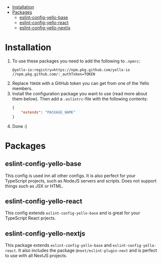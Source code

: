 
- [Installation](#installation)
- [Packages](#packages)
	- [eslint-config-yello-base](#eslint-config-yello-base)
	- [eslint-config-yello-react](#eslint-config-yello-react)
	- [eslint-config-yello-nextjs](#eslint-config-yello-nextjs)

# Installation
1. To use these packages you need to add the following to `.npmrc`:
	```
	@yello-io:registry=https://npm.pkg.github.com/yello-io
	//npm.pkg.github.com/:_authToken=TOKEN
	```
2. Replace `TOKEN` with a GitHub token you can get from one of the Yello members.
3. Install the configuration package you want to use (read more about them below). Then add a `.eslintrc`-file with the following contents:
	```JSON
	{
		"extends": "PACKAGE_NAME"
	}
	```
4. Done :)

# Packages

## eslint-config-yello-base
This config is used inn all other configs. It is also perfect for your TypeScript projects, such as NodeJS servers and scripts. Does not support things such as JSX or HTML.

## eslint-config-yello-react
This config extends `eslint-config-yello-base` and is great for your TypeScript React prjects.

## eslint-config-yello-nextjs
This package extends `eslint-config-yello-base` and `eslint-config-yello-react`. It also includes the package `@next/eslint-plugin-next` and is perfect to use with all NextJS projects.
